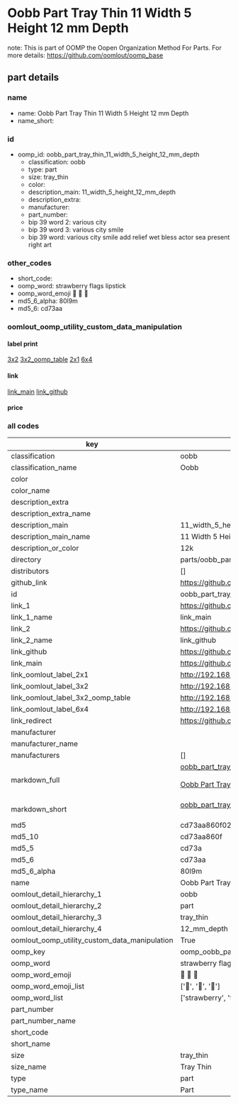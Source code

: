 # Oobb Part Tray Thin 11 Width 5 Height 12 mm Depth  

note: This is part of OOMP the Oopen Organization Method For Parts. For more details: https://github.com/oomlout/oomp_base

##  part details
  







### name
* name: Oobb Part Tray Thin 11 Width 5 Height 12 mm Depth
* name_short: 
### id
* oomp_id: oobb_part_tray_thin_11_width_5_height_12_mm_depth
  * classification: oobb
  * type: part
  * size: tray_thin
  * color: 
  * description_main: 11_width_5_height_12_mm_depth
  * description_extra: 
  * manufacturer: 
  * part_number: 
  * bip 39 word 2: various city
  * bip 39 word 3: various city smile
  * bip 39 word: various city smile add relief wet bless actor sea present right art

### other_codes
* short_code: 
* oomp_word: strawberry flags lipstick
* oomp_word_emoji :strawberry: :flags: :lipstick:
* md5_6_alpha: 80l9m
* md5_6: cd73aa






### oomlout_oomp_utility_custom_data_manipulation
#### label print
[3x2](http://192.168.1.245:1112/?label=oomp%2080l9m)
[3x2_oomp_table](http://192.168.1.108:1112/?label=oomp%2080l9m)
[2x1](http://192.168.1.242:1112/?label=oomp%2080l9m)
[6x4](http://192.168.1.55:1112/?label=oomp%2080l9m)    

#### link

[link_main](https://github.com/oomlout/oomlout_oomp_version_1_messy/tree/main/parts/oobb_part_tray_thin_11_width_5_height_12_mm_depth) [link_github](https://github.com/oomlout/oomlout_oomp_version_1_messy/tree/main/parts/oobb_part_tray_thin_11_width_5_height_12_mm_depth)                             

#### price







### all codes 
| key | value |  
| --- | --- |  
| classification | oobb |  
| classification_name | Oobb |  
| color |  |  
| color_name |  |  
| description_extra |  |  
| description_extra_name |  |  
| description_main | 11_width_5_height_12_mm_depth |  
| description_main_name | 11 Width 5 Height 12 mm Depth |  
| description_or_color | 12k |  
| directory | parts/oobb_part_tray_thin_11_width_5_height_12_mm_depth |  
| distributors | [] |  
| github_link | https://github.com/oomlout/oomlout_oomp_part_src/tree/main/parts/oobb_part_tray_thin_11_width_5_height_12_mm_depth |  
| id | oobb_part_tray_thin_11_width_5_height_12_mm_depth |  
| link_1 | https://github.com/oomlout/oomlout_oomp_version_1_messy/tree/main/parts/oobb_part_tray_thin_11_width_5_height_12_mm_depth |  
| link_1_name | link_main |  
| link_2 | https://github.com/oomlout/oomlout_oomp_version_1_messy/tree/main/parts/oobb_part_tray_thin_11_width_5_height_12_mm_depth |  
| link_2_name | link_github |  
| link_github | https://github.com/oomlout/oomlout_oomp_version_1_messy/tree/main/parts/oobb_part_tray_thin_11_width_5_height_12_mm_depth |  
| link_main | https://github.com/oomlout/oomlout_oomp_version_1_messy/tree/main/parts/oobb_part_tray_thin_11_width_5_height_12_mm_depth |  
| link_oomlout_label_2x1 | http://192.168.1.242:1112/?label=oomp%2080l9m |  
| link_oomlout_label_3x2 | http://192.168.1.245:1112/?label=oomp%2080l9m |  
| link_oomlout_label_3x2_oomp_table | http://192.168.1.108:1112/?label=oomp%2080l9m |  
| link_oomlout_label_6x4 | http://192.168.1.55:1112/?label=oomp%2080l9m |  
| link_redirect | https://github.com/oomlout/oomlout_oomp_version_1_messy/tree/main/parts/oobb_part_tray_thin_11_width_5_height_12_mm_depth |  
| manufacturer |  |  
| manufacturer_name |  |  
| manufacturers | [] |  
| markdown_full | [oobb_part_tray_thin_11_width_5_height_12_mm_depth](none)<br>[](none)<br>[Oobb Part Tray Thin 11 Width 5 Height 12 Mm Depth](none)<br><br> |  
| markdown_short | [oobb_part_tray_thin_11_width_5_height_12_mm_depth](none)<br><br> |  
| md5 | cd73aa860f02a2f7e65aa033994a5f8c |  
| md5_10 | cd73aa860f |  
| md5_5 | cd73a |  
| md5_6 | cd73aa |  
| md5_6_alpha | 80l9m |  
| name | Oobb Part Tray Thin 11 Width 5 Height 12 mm Depth |  
| oomlout_detail_hierarchy_1 | oobb |  
| oomlout_detail_hierarchy_2 | part |  
| oomlout_detail_hierarchy_3 | tray_thin |  
| oomlout_detail_hierarchy_4 | 12_mm_depth |  
| oomlout_oomp_utility_custom_data_manipulation | True |  
| oomp_key | oomp_oobb_part_tray_thin_11_width_5_height_12_mm_depth |  
| oomp_word | strawberry flags lipstick |  
| oomp_word_emoji | :strawberry: :flags: :lipstick: |  
| oomp_word_emoji_list | [':strawberry:', ':flags:', ':lipstick:'] |  
| oomp_word_list | ['strawberry', 'flags', 'lipstick'] |  
| part_number |  |  
| part_number_name |  |  
| short_code |  |  
| short_name |  |  
| size | tray_thin |  
| size_name | Tray Thin |  
| type | part |  
| type_name | Part |  
